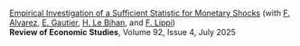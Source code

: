[Empirical Investigation of a Sufficient Statistic for Monetary Shocks](/files/Restud2025) (with [F. Alvarez](https://alvarezfernando.com), [E. Gautier](https://sites.google.com/site/erwangautiereconomics/), [H. Le Bihan](https://www.banque-france.fr/en/herve-le-bihan), and [F. Lippi](https://sites.google.com/view/francesco-lippi/bio))   
**Review of Economic Studies**, Volume 92, Issue 4, July 2025
